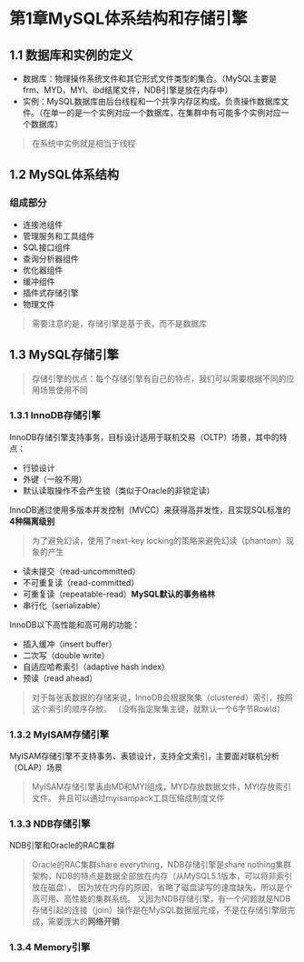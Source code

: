 # 第1章MySQL体系结构和存储引擎

## 1.1 数据库和实例的定义
- 数据库：物理操作系统文件和其它形式文件类型的集合。（MySQL主要是frm、MYD，MYI、ibd结尾文件，NDB引擎是放在内存中）
- 实例：MySQL数据库由后台线程和一个共享内存区构成。负责操作数据库文件。（在单一的是一个实例对应一个数据库，在集群中有可能多个实例对应一个数据库）
> 在系统中实例就是相当于线程

## 1.2 MySQL体系结构

### 组成部分
- 连接池组件
- 管理服务和工具组件
- SQL接口组件
- 查询分析器组件
- 优化器组件
- 缓冲组件
- 插件式存储引擎
- 物理文件

> 需要注意的是，存储引擎是基于表，而不是数据库

## 1.3 MySQL存储引擎
> 存储引擎的优点：每个存储引擎有自己的特点，我们可以需要根据不同的应用场景使用不同

### 1.3.1 InnoDB存储引擎

InnoDB存储引擎支持事务，目标设计适用于联机交易（OLTP）场景，其中的特点：
- 行锁设计
- 外键（一般不用）
- 默认读取操作不会产生锁（类似于Oracle的非锁定读）


InnoDB通过使用多版本并发控制（MVCC）来获得高并发性，且实现SQL标准的**4种隔离级别**
> 为了避免幻读，使用了next-key locking的策略来避免幻读（phantom）现象的产生
- 读未提交（read-uncommitted）
- 不可重复读（read-committed）
- 可重复读（repeatable-read）**MySQL默认的事务格林**
- 串行化（serializable）

InnoDB以下高性能和高可用的功能：
- 插入缓冲（insert buffer）
- 二次写（double write）
- 自适应哈希索引（adaptive hash index）
- 预读（read ahead）

> 对于每张表数据的存储来说，InnoDB会根据聚集（clustered）索引，按照这个索引的顺序存放。
> （没有指定聚集主键，就默认一个6字节RowId）

### 1.3.2 MyISAM存储引擎
MyISAM存储引擎不支持事务、表锁设计，支持全文索引，主要面对联机分析（OLAP）场景
> MyISAM存储引擎表由MD和MYI组成，MYD存放数据文件，MYI存放索引文件。
> 并且可以通过myisampack工具压缩成制度文件


### 1.3.3 NDB存储引擎
NDB引擎和Oracle的RAC集群
> Oracle的RAC集群share everything，NDB存储引擎是share nothing集群架构，NDB的特点是数据全部放在内存（从MySQL5.1版本，可以将非索引放在磁盘），
> 因为放在内存的原因，省略了磁盘读写的速度缺失，所以是个高可用、高性能的集群系统。
> 又因为NDB存储引擎，有一个问题就是NDB存储引起的连接（join）操作是在MySQL数据层完成，不是在存储引擎层完成，需要庞大的**网络开销**

### 1.3.4 Memory引擎
> 